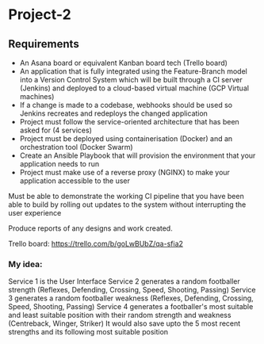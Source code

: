# Project-2

## Requirements
- An Asana board or equivalent Kanban board tech (Trello board)
- An application that is fully integrated using the Feature-Branch model into a Version Control System which will be built through a CI server (Jenkins) and deployed to a cloud-based virtual machine (GCP Virtual machines)
- If a change is made to a codebase, webhooks should be used so Jenkins recreates and redeploys the changed application
- Project must follow the service-oriented architecture that has been asked for (4 services)
- Project must be deployed using containerisation (Docker) and an orchestration tool (Docker Swarm)
- Create an Ansible Playbook that will provision the environment that your application needs to run
- Project must make use of a reverse proxy (NGINX) to make your application accessible to the user

Must be able to demonstrate the working CI pipeline that you have been able to build by rolling out updates to the system without interrupting the user experience

Produce reports of any designs and work created.

Trello board:
https://trello.com/b/goLwBUbZ/qa-sfia2 

### My idea:
Service 1 is the User Interface
Service 2 generates a random footballer strength (Reflexes, Defending, Crossing, Speed, Shooting, Passing) 
Service 3 generates a random footballer weakness (Reflexes, Defending, Crossing, Speed, Shooting, Passing)
Service 4 generates a footballer's most suitable and least suitable position with their random strength and weakness (Centreback, Winger, Striker)
It would also save upto the 5 most recent strengths and its following most suitable position
